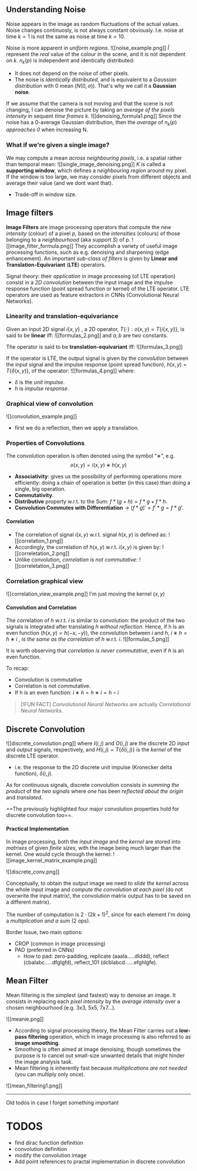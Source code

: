 ## Understanding Noise
Noise appears in the image as random fluctuations of the actual values. 
Noise changes continuosly, is not always constant obviously. I.e. noise at time $k=1$ is not the same as noise at time $k=10$. 

Noise is more apparent in _uniform regions_.
![[noise_example.png]]
$\hat I$ represent the _real_ value of the colour in the scene, and it is not dependent on $k$. 
$n_k(p)$ is independent and identically distributed:
- It does not depend on the noise of other pixels.  
- The noise is _identically distributed_, and is equivalent to a _Gaussian distribution_ with 0 mean ($N(0, \sigma)$). 
That's why we call it a __Gaussian noise__.

If we assume that the camera is not moving and that the scene is not changing, I can denoise the picture by taking an _average of the pixels intensity_ in sequent _time frames_ $k$. 
![[denoising_formula1.png]]
Since the noise has a 0-average Gaussian distribution, then the _average_ of $n_k(p)$ _approaches 0_ when increasing N.

### What if we're given a single image?
We may compute a mean _across neighbouring pixels_, i.e. a spatial rather than temporal mean: 
![[single_image_denoising.png]]
$K$ is called a __supporting window__, which defines a _neighbouring region_ around my pixel.  
If the window is too large, we may consider pixels from different objects and average their value (and we dont want that). 
- Trade-off in window size. 

## Image filters
__Image Filters__ are image processing operators that compute the _new intensity_ (colour) of a pixel $p$, based on the _intensities_ (colours) of those belonging to a _neighbourhood_ (aka support $S$) of p.
![[image_filter_formula.png]]
They accomplish a variety of useful image processing functions, such as e.g. denoising and sharpening (edge enhancement). 
An important _sub-class of filters_ is given by __Linear and Translation-Equivariant__ (__LTE__) operators. 

Signal theory: their _application_ in image processing (of LTE operation) consist in a _2D convolution_ between the input image and the impulse response function (point spread function or kernel) of the LTE operator.
LTE operators are used as feature extractors in CNNs (Convolutional Neural Networks).

### Linearity and translation-equivariance
Given an input 2D signal $i \{x, y\}$ , a 2D operator, $T\{\cdot\} :o(x,y) = T\{ i \{x, y\}\}$, is said to be __linear__ iff:
![[formulas_2.png]]
and $a,b$ are two constants.

The operator is said to be __translation-equivariant__ iff:
![[formulas_3.png]]

If the operator is LTE, the output signal is given by the _convolution_ between the input signal and the impulse response (point spread function), $h(x, y) = T\{\delta (x, y)\}$, of the operator:
![[formulas_4.png]]
where: 
- $\delta$ is the _unit impulse_. 
- $h$ is _impulse response_.

### Graphical view of convolution
![[convolution_example.png]]
- first we do a reflection, then we apply a translation. 

### Properties of Convolutions
The convolution operation is often denoted using the symbol “∗”, e.g.
$$
o(x,y) = i(x,y) ∗ h(x, y)
$$
- __Associativity__: gives us the possibility of performing operations more efficiently: doing a chain of operation is better (in this case) than doing a single, big operation. 
- __Commutativity__.
- __Distributive__ property w.r.t. to the Sum: $f * (g + h) = f * g + f *h$.
- __Convolution Commutes with Differentiation__ -> $(f * g)' = f' * g = f *g'$.

#### Correlation
- The correlation of signal $i(x,y)$ w.r.t. signal $h(x,y)$ is defined as:
![[correlation_1.png]]
- Accordingly, the correlation of $h(x,y)$ w.r.t. $i(x,y)$ is given by:
![[correletation_2.png]]
- Unlike convolution, _correlation is not commutative_:
![[correletation_3.png]]

### Correlation graphical view
![[correlation_view_example.png]]
I'm just moving the kernel $(x,y)$

#### Convolution and Correlation
The correlation of $h$ w.r.t. $i$ is similar to convolution: the product of the two signals is integrated after translating $h$ _without reflection_.
Hence, if h is an even function ($h(x,y) = h(−x, −y)$), the convolution between $i$ and $h$, $i ∗ h = h ∗ i$ , _is the same as the correlation_ of $h$ w.r.t. $i$.
![[formulas_5.png]]

It is worth observing that _correlation is never commutative_, even if $h$ is an even function. 

To recap:
- Convolution is commutative 
- Correlation is not commutative.
- If h is an even function: $i ∗ ℎ = ℎ ∗ i =  h ∘ i$

>[!FUN FACT]
_Convolutional Neural Networks_ are actually _Correlational Neural Networks_.

## Discrete Convolution
![[discrete_convolution.png]]
where $I(i,j)$ and $O(i,j)$ are the discrete 2D _input_ and _output_ signals, respectively, and $H (i,j) = T \{\delta(i,j)\}$ is the _kernel_ of the discrete LTE operator.
- i.e. the response to the 2D discrete unit impulse (Kronecker delta function), $\delta(i,j)$. 

As for continuous signals, discrete convolution consists in _summing the product_ of the _two signals_ where _one_ has been _reflected about the origin_ and _translated_. 

==The previously highlighted four major convolution properties hold for discrete convolution too==.

#### Practical Implementation
In image processing, both the _input image_ and the _kernel_ are stored into _matrixes_ of given _finite sizes_, with the image being much larger than the kernel. One would cycle through the kernel:
![[image_kernel_matrix_example.png]]

![[discrete_conv.png]]

Conceptually, to obtain the output image we need to _slide the kernel_ across the whole input image and _compute the convolution at each pixel_ (do not overwrite the input matrix!, the convolution matrix output has to be saved on a different matrix). 

The number of computation is $2\cdot(2k+1)^2$, since for each element I'm doing a _multiplication and a sum_ (2 ops). 

Border Issue, two main options: 
- CROP (common in image processing) 
- PAD (preferred in CNNs) 
	- How to pad: zero-padding, replicate (aaaIa..…dIddd), reflect (cbaIabc..…dfgIgfd), reflect_101 (dcblabcd......efghlgfe).

## Mean Filter
Mean filtering is the simplest (and fastest) way to denoise an image. It consists in replacing each _pixel intensity_ by the _average intensity_ over a chosen neighbourhood (e.g. 3x3, 5x5, 7x7…).

![[meanie.png]]

- According to signal processing theory, the Mean Filter carries out a __low-pass filtering__ operation, which in image processing is also referred to as __image smoothing__. 
- Smoothing is often aimed at image denoising, though sometimes the purpose is to cancel out small-size unwanted details that might hinder the image analysis task. 
- Mean filtering is inherently fast because _multiplications are not needed_ (you can multiply only once).

![[mean_filtering1.png]]

-----
Old todos in case I forget something important
# TODOS
- find dirac function definition
- convolution definition
- modify the convolution image
- Add point references to practal implementation in discrete convolution
